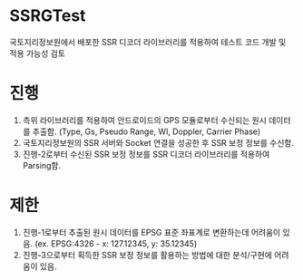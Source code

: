 # SSRGTest
국토지리정보원에서 배포한 SSR 디코더 라이브러리를 적용하여 테스트 코드 개발 및 적용 가능성 검토

# 진행
1. 측위 라이브러리를 적용하여 안드로이드의 GPS 모듈로부터 수신되는 원시 데이터를 추출함.
  (Type, Gs, Pseudo Range, Wl, Doppler, Carrier Phase)
2. 국토지리정보원의 SSR 서버와 Socket 연결을 성공한 후 SSR 보정 정보를 수신함.
3. 진행-2로부터 수신된 SSR 보정 정보를 SSR 디코더 라이브러리를 적용하여 Parsing함.

# 제한
1. 진행-1로부터 추출된 원시 데이터를 EPSG 표준 좌표계로 변환하는데 어려움이 있음.
 (ex. EPSG:4326 - x: 127.12345, y: 35.12345)
2. 진행-3으로부터 획득한 SSR 보정 정보를 활용하는 방법에 대한 분석/구현에 어려움이 있음.

